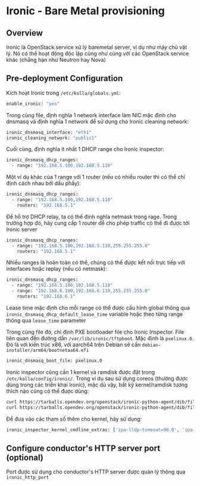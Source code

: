 # Ironic - Bare Metal provisioning

## Overview

Ironic là OpenStack service xử lý baremetal server, ví dụ như máy chủ vật lý. Nó có thể hoạt động độc lập cũng như cùng với các OpenStack service khác (chẳng hạn như Neutron hay Nova)

## Pre-deployment Configuration

Kích hoạt Ironic trong ```/etc/kolla/globals.yml```:

```sh
enable_ironic: "yes"
```

Trong cùng file, định nghĩa 1 network interface làm NIC mặc định cho dnsmasq và định nghĩa 1 network để sử dụng cho Ironic cleaning network:

```sh
ironic_dnsmasq_interface: "eth1"
ironic_cleaning_network: "public1"
```

Cuối cùng, định nghĩa ít nhất 1 DHCP range cho Ironic inspector:

```sh
ironic_dnsmasq_dhcp_ranges:
  - range: "192.168.5.100,192.168.5.110"
```

Một ví dụ khác của 1 range với 1 router (nếu có nhiều router thì có thể chỉ định cách nhau bởi dấu phẩy):

```sh
ironic_dnsmasq_dhcp_ranges:
  - range: "192.168.5.100,192.168.5.110"
    routers: "192.168.5.1"
```

Để hỗ trợ DHCP relay, ta có thể định nghĩa netmask trong rage. Trong trường hợp đó, hãy cung cấp 1 router để cho phép traffic có thể đi được tới Ironic server

```sh
ironic_dnsmasq_dhcp_ranges:
  - range: "192.168.5.100,192.168.5.110,255.255.255.0"
    routers: "192.168.5.1"
```

Nhiều ranges là hoàn toàn có thể, chúng có thể được kết nối trực tiếp với interfaces hoặc replay (nếu có netmask):

```sh
ironic_dnsmasq_dhcp_ranges:
  - range: "192.168.5.100,192.168.5.110"
  - range: "192.168.6.100,192.168.6.110,255.255.255.0"
    routers: "192.168.6.1"
```

Lease time mặc định cho mỗi range có thể được cấu hình global thông qua ```ironic_dnsmasq_dhcp_default_lease_time``` variable hoặc theo từng range thông qua ```lease_time``` parameter

Trong cùng file đó, chỉ định PXE bootloader file cho Ironic Inspector. File liên quan đến đường dẫn ```/var/lib/ironic/tftpboot```. Mặc định là ```pxelinux.0```. Đó là với kiến trúc x86, với aarch64 trên Debian sẽ cần ```debian-installer/arm64/bootnetaa64.efi```

```sh
ironic_dnsmasq_boot_file: pxelinux.0
```

Ironic inspector cũng cần 1 kernel và ramdisk được đặt trong ```/etc/kolla/config/ironic/```. Trong ví dụ sau sử dụng coreos (thường được dùng trong các triển khai Ironic), mặc dù vậy, bất kỳ kernel/ramdisk tương thích nào cũng có thể được dùng:

```sh
curl https://tarballs.opendev.org/openstack/ironic-python-agent/dib/files/ipa-centos9-master.kernel -o /etc/kolla/config/ironic/ironic-agent.kernel
curl https://tarballs.opendev.org/openstack/ironic-python-agent/dib/files/ipa-centos9-master.initramfs -o /etc/kolla/config/ironic/ironic-agent.initramfs
```

Để đưa vào các tham số thêm cho kernel, hãy sử dụng:

```sh
ironic_inspector_kernel_cmdline_extras: ['ipa-lldp-timeout=90.0', 'ipa-collect-lldp=1']
```

## Configure conductor's HTTP server port (optional)

Port được sử dụng cho conductor's HTTP server được quản lý thông qua ```ironic_http_port```

